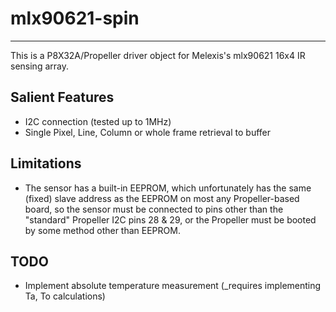 # mlx90621-spin
---------------

This is a P8X32A/Propeller driver object for Melexis's mlx90621 16x4 IR sensing array.

## Salient Features

* I2C connection (tested up to 1MHz)
* Single Pixel, Line, Column or whole frame retrieval to buffer

## Limitations

* The sensor has a built-in EEPROM, which unfortunately has the same (fixed) slave address as the EEPROM on most any Propeller-based board, so the sensor must be connected to pins other than the "standard" Propeller I2C pins 28 & 29, or the Propeller must be booted by some method other than EEPROM.

## TODO

* Implement absolute temperature measurement (_requires implementing Ta, To calculations)
